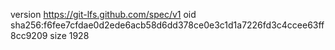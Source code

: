 version https://git-lfs.github.com/spec/v1
oid sha256:f6fee7cfdae0d2ede6acb58d6dd378ce0e3c1d1a7226fd3c4ccee63ff8cc9209
size 1928

